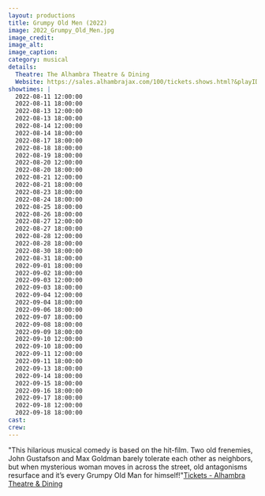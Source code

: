 ```yaml
---
layout: productions
title: Grumpy Old Men (2022)
image: 2022_Grumpy_Old_Men.jpg
image_credit: 
image_alt:
image_caption:
category: musical
details:
  Theatre: The Alhambra Theatre & Dining
  Website: https://sales.alhambrajax.com/100/tickets.shows.html?&playID=394
showtimes: |
  2022-08-11 12:00:00
  2022-08-11 18:00:00
  2022-08-13 12:00:00
  2022-08-13 18:00:00
  2022-08-14 12:00:00
  2022-08-14 18:00:00
  2022-08-17 18:00:00
  2022-08-18 18:00:00
  2022-08-19 18:00:00
  2022-08-20 12:00:00
  2022-08-20 18:00:00
  2022-08-21 12:00:00
  2022-08-21 18:00:00
  2022-08-23 18:00:00
  2022-08-24 18:00:00
  2022-08-25 18:00:00
  2022-08-26 18:00:00
  2022-08-27 12:00:00
  2022-08-27 18:00:00
  2022-08-28 12:00:00
  2022-08-28 18:00:00
  2022-08-30 18:00:00
  2022-08-31 18:00:00
  2022-09-01 18:00:00
  2022-09-02 18:00:00
  2022-09-03 12:00:00
  2022-09-03 18:00:00
  2022-09-04 12:00:00
  2022-09-04 18:00:00
  2022-09-06 18:00:00
  2022-09-07 18:00:00
  2022-09-08 18:00:00
  2022-09-09 18:00:00
  2022-09-10 12:00:00
  2022-09-10 18:00:00
  2022-09-11 12:00:00
  2022-09-11 18:00:00
  2022-09-13 18:00:00
  2022-09-14 18:00:00
  2022-09-15 18:00:00
  2022-09-16 18:00:00
  2022-09-17 18:00:00
  2022-09-18 12:00:00
  2022-09-18 18:00:00
cast:
crew:
---
```

"This hilarious musical comedy is based on the hit-film. Two old frenemies, John Gustafson and Max Goldman barely tolerate each other as neighbors, but when mysterious woman moves in across the street, old antagonisms resurface and it’s every Grumpy Old Man for himself!"[Tickets - Alhambra Theatre & Dining](https://www.alhambrajax.com/tickets/)
